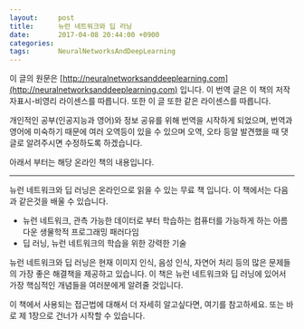 ```yaml
---
layout:     post
title:      뉴런 네트워크와 딥 러닝
date:       2017-04-08 20:44:00 +0900
categories: 
tags:       NeuralNetworksAndDeepLearning
---
```


이 글의 원문은 [http://neuralnetworksanddeeplearning.com](http://neuralnetworksanddeeplearning.com) 입니다. 이 번역 글은 이 책의 저작자표시-비영리 라이센스를 따릅니다. 또한 이 글 또한 같은 라이센스를 따릅니다.

개인적인 공부(인공지능과 영어)와 정보 공유를 위해 번역을 시작하게 되었으며, 번역과 영어에 미숙하기 때문에 여러 오역등이 있을 수 있으며 오역, 오타 등알 발견했을 때 댓글로 알려주시면 수정하도록 하겠습니다.

아래서 부터는 해당 온라인 책의 내용입니다.

<hr>

뉴런 네트워크와 딥 러닝은 온라인으로 읽을 수 있는 무료 책 입니다. 이 책에서는 다음과 같은것을 배울 수 있습니다.

* 뉴런 네트워크, 관측 가능한 데이터로 부터 학습하는 컴퓨터를 가능하게 하는 아름다운 생물학적 프로그래밍 패러다임
* 딥 러닝, 뉴런 네트워크의 학습을 위한 강력한 기술

뉴런 네트워크와 딥 러닝은 현재 이미지 인식, 음성 인식, 자연어 처리 등의 많은 문제들의 가장 좋은 해결책을 제공하고 있습니다. 이 책은 뉴런 네트워크와 딥 러닝에 있어서 가장 핵심적인 개념들을 여러분에게 알려줄 것입니다.

이 책에서 사용되는 접근법에 대해서 더 자세히 알고싶다면, 여기를 참고하세요. 또는 바로 제 1장으로 건너가 시작할 수 있습니다.

